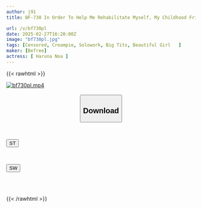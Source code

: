 ```yaml
---
author: j91
title: BF-730 In Order To Help Me Rehabilitate Myself, My Childhood Friend Comes To My House And Seduces Me With Her Divine Breasts.

url: /v/bf730pl
date: 2025-02-27T16:20:00Z
image: "bf730pl.jpg"
tags: [Censored, Creampie, Solowork, Big Tits, Beautiful Girl	]
maker: [Befree]
actress: [ Haruna Noa ]
---
```



{{< rawhtml >}}

<div class="video" data-videoid="2qxL1Z2V64iRAd">
    <a href="javascript:;">
        <img src="/v/bf730pl/bf730pl.jpg" width="WIDTH" height="HEIGHT" alt="bf730pl.mp4" loading="lazy">
    </a>
</div>

<script type="text/javascript" src="https://j91.asia/asset/on-demand-st.js"></script>

<br>
  <link rel="stylesheet" href="https://j91.asia/asset/bs5.css">
  
  <center>
  <button class="btn btn-primary" type="button" data-bs-toggle="collapse" data-bs-target=".multi-collapse" aria-expanded="false" aria-controls="multiCollapseExample1 multiCollapseExample2"><h2>Download</h2></button></center>
</p>
<div class="row">
  <div class="col">
    <div class="collapse multi-collapse" id="multiCollapseExample1">
      <div class="card card-body">
	      	      <br>
<div class="buttons">  
<p><a href="/v/bf730pl/st.html" target="_blank"><button class="btn-hover color-3"><i class="fa fa-download"></i> ST</button></a></p></div>
    </div>
  </div>
</div>
  <div class="col">
    <div class="collapse multi-collapse" id="multiCollapseExample2">
      <div class="card card-body">
	      <br>
<div class="buttons">
<p><a href="/v/bf730pl/sw.html" target="_blank"><button class="btn-hover color-2"><i class="fa fa-download"></i> SW</button></a></p></div>
<br><br>
      </div>
    </div>
  </div>
</div>

{{< /rawhtml >}}